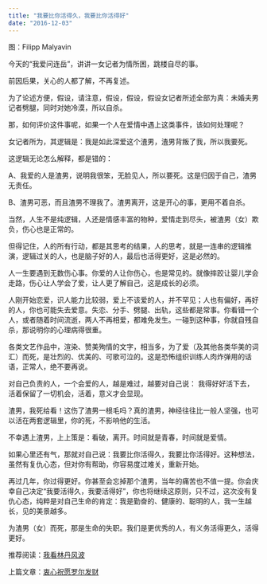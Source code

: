 ```yaml
---
title: "我要比你活得久，我要比你活得好"
date: "2016-12-03"
---
```


图：Filipp Malyavin

今天的“我爱问连岳”，讲讲一女记者为情所困，跳楼自尽的事。

前因后果，关心的人都了解，不再复述。

为了论述方便，假设，请注意，假设，假设，假设女记者所述全部为真：未婚夫男记者劈腿，同时对她冷漠，所以自杀。

那，如何评价这件事呢，如果一个人在爱情中遇上这类事件，该如何处理呢？

女记者所为，其逻辑是：我是如此深爱这个渣男，渣男背叛了我，所以我要死。

这逻辑无论怎么解释，都是错的：

A、我爱的人是渣男，说明我很笨，无脸见人，所以要死。这是归因于自己，渣男无责任。

B、渣男可恶，而且渣男不理我了。渣男离开，这是开心的事，更用不着自杀。

当然，人生不是纯逻辑，人还是情感丰富的物种，爱情走到尽头，被渣男（女）欺负，伤心也是正常的。

但得记住，人的所有行动，都是其思考的结果，人的思考，就是一连串的逻辑推演，逻辑过关的人，也是脑子好的人，最后也活得更好，这是必然的。

人一生要遇到无数伤心事。你爱的人让你伤心，也是常见的。就像摔跤让婴儿学会走路，伤心让人学会了爱，让人更了解自己，这是成长的必须。

人刚开始恋爱，识人能力比较弱，爱上不该爱的人，并不罕见；人也有偏好，再好的人，你也可能失去爱意。失恋、分手、劈腿、出轨，这些都是常事。你看错一个人，或者随着时间流逝，两人不再相爱，都难免发生。一碰到这种事，你就自残自杀，那说明你的心理病得很重。

各类文艺作品中，渲染、赞美殉情的文字，相当多，为了爱（及其他各类华美的词汇）而死，是壮烈的、优美的、可歌可泣的。这是恐怖组织训练人肉炸弹用的话语，正常人，绝不要再说。

对自己负责的人，一个会爱的人，越是难过，越要对自己说： 我得好好活下去，活着保留了一切机会，活着，意义才会显现。

渣男，我死给看！这伤了渣男一根毛吗？真的渣男，神经往往比一般人坚强，也可以活在两套逻辑里，你的死，不影响他的生活。  

不幸遇上渣男，上上策是：看破，离开。时间就是青春，时间就是爱情。

如果心里还有气，那就对自己说：我要比你活得久，我要比你活得好。这种想法，虽然有复仇心态，但对你有帮助，你容易度过难关，重新开始。

再过几年，你过得更好。你甚至会忘掉那个渣男，当年的痛苦也不值一提。你会庆幸自己决定“我要活得久，我要活得好”，你也将继续这原则，只不过，这次没有复仇心态，纯粹是对自己生命的肯定：我是勤奋的、健康的、聪明的人，我一生越长，见的美景越多。

为渣男（女）而死，那是生命的失职。我们是更优秀的人，有义务活得更久，活得更好。

推荐阅读：[我看林丹风波](http://mp.weixin.qq.com/s?__biz=MjM5NDU0Mjk2MQ==&mid=2651622531&idx=1&sn=2be7915da449e5ef13434721af007df8&chksm=bd7e089d8a09818b9c44963486e758b12dd29463212331faccafdeb0db01e8189fa619442291&scene=21#wechat_redirect)  

上篇文章：[衷心祝愿罗尔发财](http://mp.weixin.qq.com/s?__biz=MjM5NDU0Mjk2MQ==&mid=2651622565&idx=1&sn=bd5161fa264e6586f216d52cebe01eb5&chksm=bd7e08bb8a0981add7c2e2040fccde700a7e1d7199342aa763f9f1ad3f613fb1ea5521f6bb75&scene=21#wechat_redirect)
